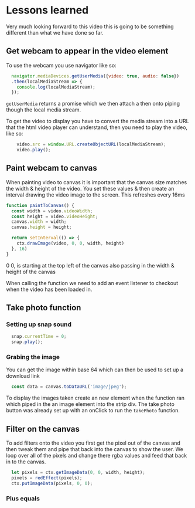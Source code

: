 # Lessons learned

Very much looking forward to this video this is going to be something different than what we have done so far.

## Get webcam to appear in the video element

To use the webcam you use navigator like so:

```javascript
  navigator.mediaDevices.getUserMedia({video: true, audio: false})
  .then(localMediaStream => {
    console.log(localMediaStream);
  });
```

`getUserMedia` returns a promise which we then attach a then onto piping though the local media stream.

To get the video to display you have to convert the media stream into a URL that the html video player can understand, then you need to play the video, like so:

```javascript
    video.src = window.URL.createObjectURL(localMediaStream);
    video.play();
```

## Paint webcam to canvas

When painting video to canvas it is important that the canvas size matches the width & height of the video. You set these values & then create an interval drawing the video image to the screen. This refreshes every 16ms

```javascript
function paintToCanvas() {
  const width = video.videoWidth;
  const height = video.videoHeight;
  canvas.width = width;
  canvas.height = height;

  return setInterval(() => {
    ctx.drawImage(video, 0, 0, width, height)
  }, 16)
}
```

0 0, is starting at the top left of the canvas also passing in the width & height of the canvas

When calling the function we need to add an event listener to checkout when the video has been loaded in.

## Take photo function

### Setting up snap sound

```javascript
  snap.currentTime = 0;
  snap.play();
```

### Grabing the image

You can get the image within base 64 which can then be used to set up a download link

```javascript
  const data = canvas.toDataURL('image/jpeg');
```

To display the images taken create an new element when the function ran which piped in the an image element into the strip div. The take photo button was already set up with an onClick to run the `takePhoto` function.

## Filter on the canvas

To add filters onto the video you first get the pixel out of the canvas and then tweak them and pipe that back into the canvas to show the user. We loop over all of the pixels and change there rgba values and feed that back in to the canvas.

```javascript
  let pixels = ctx.getImageData(0, 0, width, height);
  pixels = redEffect(pixels);
  ctx.putImageData(pixels, 0, 0);
```

### Plus equals
